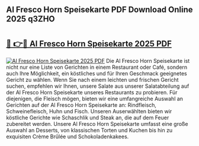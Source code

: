 ## Al Fresco Horn Speisekarte PDF Download Online 2025 q3ZHO

# <h2><a href="http://gc70qqx.nevu.top/?p=Al+Fresco+Horn+Speisekarte">🔗 👉🔴 Al Fresco Horn Speisekarte 2025 PDF</a></h2>

[![Al Fresco Horn Speisekarte 2025 PDF](https://i.imgur.com/dBaPXMq.png)](http://gc70qqx.nevu.top/?p=Al+Fresco+Horn+Speisekarte)
Die Al Fresco Horn Speisekarte ist nicht nur eine Liste von Gerichten in einem Restaurant oder Café, sondern auch Ihre Möglichkeit, ein köstliches und für Ihren Geschmack geeignetes Gericht zu wählen. Wenn Sie nach einem leichten und frischen Gericht suchen, empfehlen wir Ihnen, unsere Salate aus unserer Salatabteilung auf der Al Fresco Horn Speisekarte unseres Restaurants zu probieren. Für diejenigen, die Fleisch mögen, bieten wir eine umfangreiche Auswahl an Gerichten auf der Al Fresco Horn Speisekarte an: Rindfleisch, Schweinefleisch, Huhn und Fisch. Unseren Auserwählten bieten wir köstliche Gerichte wie Schaschlik und Steak an, die auf dem Feuer zubereitet werden. Unsere Al Fresco Horn Speisekarte umfasst eine große Auswahl an Desserts, von klassischen Torten und Kuchen bis hin zu exquisiten Crème Brûlée und Schokoladenkakees.
